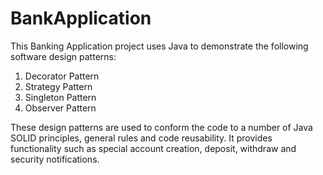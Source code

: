 # BankApplication

This Banking Application project uses Java to demonstrate the following software design patterns:
1. Decorator Pattern
2. Strategy Pattern
3. Singleton Pattern
4. Observer Pattern

These design patterns are used to conform the code to a number of Java SOLID principles, general rules and code reusability. 
It provides functionality such as special account creation, deposit, withdraw and security notifications. 
